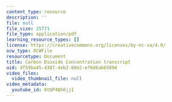 ```yaml
---
content_type: resource
description: ''
file: null
file_size: 25771
file_type: application/pdf
learning_resource_types: []
license: https://creativecommons.org/licenses/by-nc-sa/4.0/
ocw_type: OCWFile
resourcetype: Document
title: Carbon Dioxide Concentration transcript
uid: df59ba45-4387-4eb2-80e2-e76d6ab6589d
video_files:
  video_thumbnail_file: null
video_metadata:
  youtube_id: 0tQP4Qh0jjI
---
```

